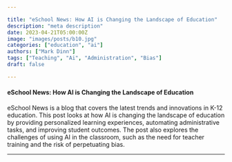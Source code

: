 ```yaml
---

title: "eSchool News: How AI is Changing the Landscape of Education"
description: "meta description"
date: 2023-04-21T05:00:00Z
image: "images/posts/b10.jpg"
categories: ["education", "ai"]
authors: ["Mark Dinn"]
tags: ["Teaching", "Ai", "Administration", "Bias"]
draft: false

---
```



#### eSchool News: How AI is Changing the Landscape of Education

eSchool News is a blog that covers the latest trends and innovations in K-12 education. This post looks at how AI is changing the landscape of education by providing personalized learning experiences, automating administrative tasks, and improving student outcomes. The post also explores the challenges of using AI in the classroom, such as the need for teacher training and the risk of perpetuating bias.







---

